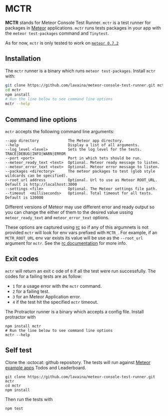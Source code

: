 MCTR
==========

**MCTR** stands for Meteor Console Test Runner. ```mctr``` is a test runner for packages in [Meteor](https://www.meteor.com/) applications. ```mctr``` runs tests packages in your app with the ```meteor test-packages``` command and ```Tinytest```.

As for now, ```mctr``` is only tested to work on [```meteor 0.7.2```](https://github.com/meteor/meteor/tree/release/0.7.2/)



Installation
---------------------------

The ```mctr``` runner is a binary which runs ```meteor test-packages```. Install ```mctr``` with:

```bash
git clone https://github.com/lavaina/meteor-console-test-runner.git mctr
cd mctr
npm install
# Run the line below to see command line options
mctr --help
```

Command line options
---------------------------
```mctr``` accepts the following command line arguments:

	--app directory             The Meteor app directory.
    --help                      Display a list of all arguments.        
    --log_level <level>         Sets the log level for the tests. TRACE|DEBUG|INFO|WARN|ERROR
    --port <port>               Port in which tets should be run.
    --meteor_ready_text <text>  Optional. Meteor ready message to listen.    
    --meteor_error_text <text>  Optional. Meteor error message to listen.
    --packages <directory>      The meteor packages to test (glob style wildcards can be specified).
    --root_url address          Optional. Url to use as Meteor ROOT_URL. Default is http://localhost:3000
    --settings <file>           Optional. The Meteor settings file path.
    --timeout  <milliseconds>   Optional. Total timeout for all tests. Default is 120000


Different versions of Meteor may use different error and ready output so you can change the either of them to the desired value ussing ```meteor_ready_text``` and ```meteor_error_text``` options.

These options are captured using [rc](https://github.com/dominictarr/rc) so if any of this argumnets is not provided ```mctr``` will look for env vars prefixed with ```MCTR_```. For example, if an ```MCTR_ROOT_URL``` env var  exists its value will be use as the ```--root_url``` argument for ```mctr```. See the [rc documentation](https://github.com/dominictarr/rc) for more info.


Exit codes
---------------------------

```mctr``` will return an exit c ode of ```0``` if all the test were run successfully. The codes for a failing tests are as follow:

* ```1``` for a usage error with the ```mctr``` command.
* ```2``` for a failing test.
* ```3``` for an Meteor Application error.
* ```4``` if the test hit the specified ```mctr``` timeout.

The Protractor runner is a binary which accepts a config file. Install protractor with

    npm install mctr
    # Run the line below to see command line options
    mctr --help


Self test
------------------------------------------
Clone the :octocat: github repository. The tests will run against [Meteor example apps](https://www.meteor.com/examples/) Todos and Leaderboard.

    git clone https://github.com/lavaina/meteor-console-test-runner.git mctr
    cd mctr
    npm install


Then run the tests with

    npm test
